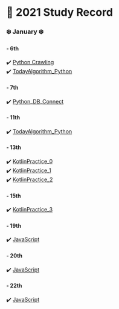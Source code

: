 # 🙋 2021 Study Record
### ❄️ January ❄️
#### - 6th
 ✔️ [Python Crawling](https://github.com/my-choe/study-record/blob/main/ye-park/2021/01/%5B0106%5DPython_Crawling.md) <br/>
 ✔️ [TodayAlgorithm_Python](https://github.com/my-choe/study-record/blob/main/ye-park/2021/01/%5B0106%5DTodayAlgorithm_Python.md)
 #### - 7th
 ✔️ [Python_DB_Connect](https://github.com/my-choe/study-record/blob/main/ye-park/2021/01/%5B0107%5DPython_DB_Connect.md)
 #### - 11th
 ✔️ [TodayAlgorithm_Python](https://github.com/my-choe/study-record/blob/main/ye-park/2021/01/%5B0111%5DTodayAlgorithm_Python.md)
 #### - 13th
 ✔️ [KotlinPractice_0](https://github.com/my-choe/study-record/blob/main/ye-park/2021/01/%5B0113%5DKotlinPractice_0.md)<br/>
 ✔️ [KotlinPractice_1](https://github.com/my-choe/study-record/blob/main/ye-park/2021/01/%5B0113%5DKotlinPractice_1.md)<br/>
 ✔️ [KotlinPractice_2](https://github.com/my-choe/study-record/blob/main/ye-park/2021/01/%5B0113%5DKotlinPractice_2.md)
#### - 15th
 ✔️ [KotlinPractice_3](https://github.com/my-choe/study-record/blob/main/ye-park/2021/01/%5B0115%5DKotlinPractice_3.md)<br/>
#### - 19th
 ✔️ [JavaScript](https://github.com/my-choe/study-record/blob/main/ye-park/2021/01/%5B0115%5DKotlinPractice_3.md)<br/>
#### - 20th
✔️ [JavaScript](https://github.com/my-choe/study-record/blob/main/ye-park/2021/01/%5B0115%5DKotlinPractice_3.md)<br/>
#### - 22th
✔️ [JavaScript](https://github.com/my-choe/study-record/blob/main/ye-park/2021/01/%5B0115%5DKotlinPractice_3.md)<br/>
